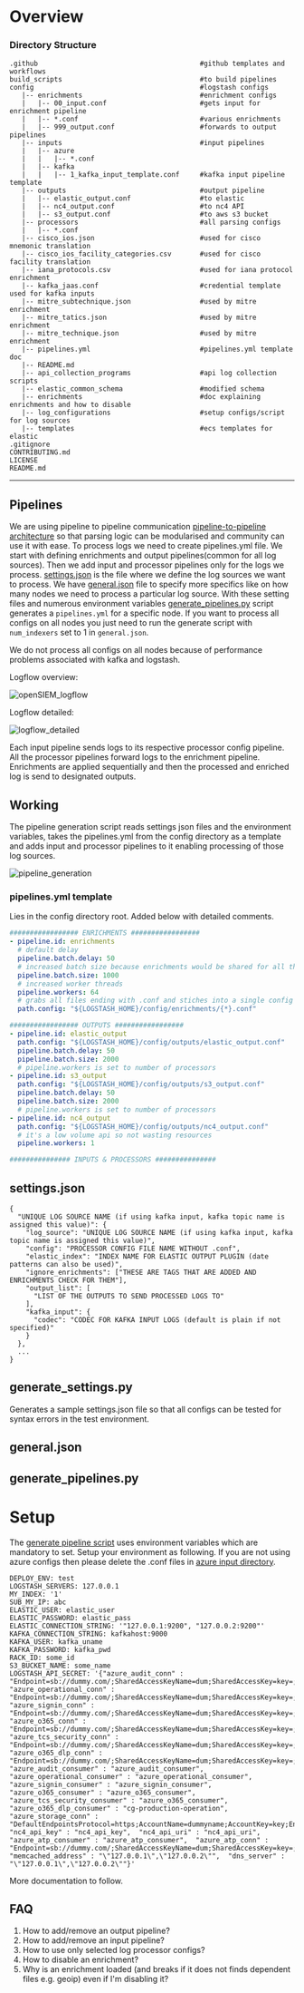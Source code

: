 # Overview

### Directory Structure

```
.github                                        #github templates and workflows
build_scripts                                  #to build pipelines
config                                         #logstash configs
   |-- enrichments                             #enrichment configs
   |   |-- 00_input.conf                       #gets input for enrichment pipeline
   |   |-- *.conf                              #various enrichments
   |   |-- 999_output.conf                     #forwards to output pipelines
   |-- inputs                                  #input pipelines
   |   |-- azure                               
   |   |   |-- *.conf                          
   |   |-- kafka                               
   |   |   |-- 1_kafka_input_template.conf     #kafka input pipeline template
   |-- outputs                                 #output pipeline
   |   |-- elastic_output.conf                 #to elastic
   |   |-- nc4_output.conf                     #to nc4 API
   |   |-- s3_output.conf                      #to aws s3 bucket
   |-- processors                              #all parsing configs
   |   |-- *.conf                              
   |-- cisco_ios.json                          #used for cisco mnemonic translation
   |-- cisco_ios_facility_categories.csv       #used for cisco facility translation
   |-- iana_protocols.csv                      #used for iana protocol enrichment
   |-- kafka_jaas.conf                         #credential template used for kafka inputs
   |-- mitre_subtechnique.json                 #used by mitre enrichment
   |-- mitre_tatics.json                       #used by mitre enrichment
   |-- mitre_technique.json                    #used by mitre enrichment
   |-- pipelines.yml                           #pipelines.yml template
doc                                            
   |-- README.md                               
   |-- api_collection_programs                 #api log collection scripts
   |-- elastic_common_schema                   #modified schema
   |-- enrichments                             #doc explaining enrichments and how to disable
   |-- log_configurations                      #setup configs/script for log sources
   |-- templates                               #ecs templates for elastic
.gitignore                                     
CONTRIBUTING.md                                
LICENSE                                        
README.md                                      
```

----------

## Pipelines

We are using pipeline to pipeline communication [pipeline-to-pipeline
architecture](https://www.elastic.co/guide/en/logstash/current/pipeline-to-pipeline.html) so that parsing logic can be modularised and community can use it with ease. To process logs we need to create pipelines.yml file. We start with defining enrichments and output pipelines(common for all log sources). Then we add input and processor pipelines only for the logs we process. [settings.json](#settingsjson) is the file where we define the log sources we want to process. We have [general.json](#generaljson) file to specify more specifics like on how many nodes we need to process a particular log source. With these setting files and numerous environment variables [generate_pipelines.py](#generate_pipelinespy) script generates a `pipelines.yml` for a specific node. If you want to process all configs on all nodes you just need to run the generate script with `num_indexers` set to 1 in `general.json`.

We do not process all configs on all nodes because of performance problems associated with kafka and logstash.

Logflow overview:

![openSIEM_logflow](https://user-images.githubusercontent.com/6766061/120641277-0948cc80-c491-11eb-933e-8e07ac90ab01.jpg)

Logflow detailed:

![logflow_detailed](https://user-images.githubusercontent.com/6766061/120799243-1da5cb80-c55c-11eb-853f-5a7048bda591.jpg)


Each input pipeline sends logs to its respective processor config pipeline. All the processor pipelines forward logs to the enrichment pipeline. Enrichments are applied sequentially and then the processed and enriched log is send to designated outputs.


## Working

The pipeline generation script reads settings json files and the environment variables, takes the pipelines.yml from the config directory as a template and adds input and processor pipelines to it enabling processing of those log sources.

![pipeline_generation](https://user-images.githubusercontent.com/6766061/120667299-fb07aa00-c4aa-11eb-9e58-fb1b0c6b9dd0.jpg)


### pipelines.yml template

Lies in the config directory root. Added below with detailed comments.
```yml
################# ENRICHMENTS #################
- pipeline.id: enrichments
  # default delay
  pipeline.batch.delay: 50
  # increased batch size because enrichments would be shared for all the processors
  pipeline.batch.size: 1000
  # increased worker threads
  pipeline.workers: 64
  # grabs all files ending with .conf and stiches into a single config and that's why their order matters
  path.config: "${LOGSTASH_HOME}/config/enrichments/{*}.conf"

################# OUTPUTS #################
- pipeline.id: elastic_output
  path.config: "${LOGSTASH_HOME}/config/outputs/elastic_output.conf"
  pipeline.batch.delay: 50
  pipeline.batch.size: 2000
  # pipeline.workers is set to number of processors
- pipeline.id: s3_output
  path.config: "${LOGSTASH_HOME}/config/outputs/s3_output.conf"
  pipeline.batch.delay: 50
  pipeline.batch.size: 2000
  # pipeline.workers is set to number of processors
- pipeline.id: nc4_output
  path.config: "${LOGSTASH_HOME}/config/outputs/nc4_output.conf"
  # it's a low volume api so not wasting resources
  pipeline.workers: 1

############### INPUTS & PROCESSORS ###############
```
## settings.json

```
{
  "UNIQUE LOG SOURCE NAME (if using kafka input, kafka topic name is assigned this value)": {
    "log_source": "UNIQUE LOG SOURCE NAME (if using kafka input, kafka topic name is assigned this value)",
    "config": "PROCESSOR CONFIG FILE NAME WITHOUT .conf",
    "elastic_index": "INDEX NAME FOR ELASTIC OUTPUT PLUGIN (date patterns can also be used)",
    "ignore_enrichments": ["THESE ARE TAGS THAT ARE ADDED AND ENRICHMENTS CHECK FOR THEM"],
    "output_list": [
      "LIST OF THE OUTPUTS TO SEND PROCESSED LOGS TO"
    ],
    "kafka_input": {
      "codec": "CODEC FOR KAFKA INPUT LOGS (default is plain if not specified)"
    }
  },
  ...
}
```

## generate_settings.py
Generates a sample settings.json file so that all configs can be tested for syntax errors in the test environment.

## general.json


## generate_pipelines.py


# Setup
The [generate pipeline script](generate_pipeline.py) uses environment variables which are mandatory to set. Setup your environment as following.
If you are not using azure configs then please delete the .conf files in [azure input directory](../config/inputs/azure).

```
DEPLOY_ENV: test
LOGSTASH_SERVERS: 127.0.0.1
MY_INDEX: '1'
SUB_MY_IP: abc
ELASTIC_USER: elastic_user
ELASTIC_PASSWORD: elastic_pass
ELASTIC_CONNECTION_STRING: '"127.0.0.1:9200", "127.0.0.2:9200"'
KAFKA_CONNECTION_STRING: kafkahost:9000
KAFKA_USER: kafka_uname
KAFKA_PASSWORD: kafka_pwd
RACK_ID: some_id
S3_BUCKET_NAME: some_name
LOGSTASH_API_SECRET: '{"azure_audit_conn" : "Endpoint=sb://dummy.com/;SharedAccessKeyName=dum;SharedAccessKey=key=;EntityPath=path",  "azure_operational_conn" : "Endpoint=sb://dummy.com/;SharedAccessKeyName=dum;SharedAccessKey=key=;EntityPath=path",  "azure_signin_conn" : "Endpoint=sb://dummy.com/;SharedAccessKeyName=dum;SharedAccessKey=key=;EntityPath=path",  "azure_o365_conn" : "Endpoint=sb://dummy.com/;SharedAccessKeyName=dum;SharedAccessKey=key=;EntityPath=path",  "azure_tcs_security_conn" : "Endpoint=sb://dummy.com/;SharedAccessKeyName=dum;SharedAccessKey=key=;EntityPath=path",  "azure_o365_dlp_conn" : "Endpoint=sb://dummy.com/;SharedAccessKeyName=dum;SharedAccessKey=key=;EntityPath=path",  "azure_audit_consumer" : "azure_audit_consumer",  "azure_operational_consumer" : "azure_operational_consumer",  "azure_signin_consumer" : "azure_signin_consumer",  "azure_o365_consumer" : "azure_o365_consumer",  "azure_tcs_security_consumer" : "azure_o365_consumer",  "azure_o365_dlp_consumer" : "cg-production-operation",  "azure_storage_conn" : "DefaultEndpointsProtocol=https;AccountName=dummyname;AccountKey=key;EndpointSuffix=core.windows.net",  "nc4_api_key" : "nc4_api_key",  "nc4_api_uri" : "nc4_api_uri",  "azure_atp_consumer" : "azure_atp_consumer",  "azure_atp_conn" : "Endpoint=sb://dummy.com/;SharedAccessKeyName=dum;SharedAccessKey=key=;EntityPath=path",  "memcached_address" : "\"127.0.0.1\",\"127.0.0.2\"",  "dns_server" : "\"127.0.0.1\",\"127.0.0.2\""}'
```

More documentation to follow.

## FAQ
  1. How to add/remove an output pipeline?
  2. How to add/remove an input pipeline?
  3. How to use only selected log processor configs?
  4. How to disable an enrichment?
  5. Why is an enrichment loaded (and breaks if it does not finds dependent files e.g. geoip) even if I'm disabling it?
